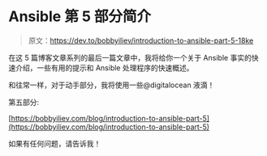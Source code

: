 # Ansible 第 5 部分简介

> 原文：<https://dev.to/bobbyiliev/introduction-to-ansible-part-5-18ke>

在这 5 篇博客文章系列的最后一篇文章中，我将给你一个关于 Ansible 事实的快速介绍，一些有用的提示和 Ansible 处理程序的快速概述。

和往常一样，对于动手部分，我将使用一些@digitalocean 液滴！

第五部分:

[https://bobbyiliev.com/blog/introduction-to-ansible-part-5](https://bobbyiliev.com/blog/introduction-to-ansible-part-5)

如果有任何问题，请告诉我！